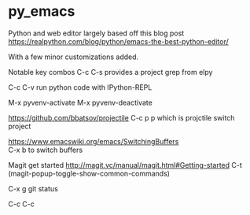 # py_emacs

Python and web editor largely based off this blog post
https://realpython.com/blog/python/emacs-the-best-python-editor/

With a few minor customizations added.

Notable key combos
C-c C-s provides a project grep from elpy

C-c C-v run python code with IPython-REPL

M-x pyvenv-activate
M-x pyvenv-deactivate

https://github.com/bbatsov/projectile
C-c p p which is projctile switch project

https://www.emacswiki.org/emacs/SwitchingBuffers
\
C-x b to switch buffers

Magit get started http://magit.vc/manual/magit.html#Getting-started
C-t     (magit-popup-toggle-show-common-commands)

C-x g git status

C-c C-c

